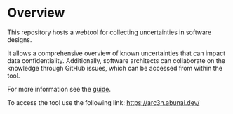 # Overview

This repository hosts a webtool for collecting uncertainties in software designs.

It allows a comprehensive overview of known uncertainties that can impact data confidentiality.
Additionally, software architects can collaborate on the knowledge through GitHub issues, which can be accessed from within the tool.

For more information see the [guide](arc3n.abunai.dev/guide).

To access the tool use the following link:
https://arc3n.abunai.dev/





